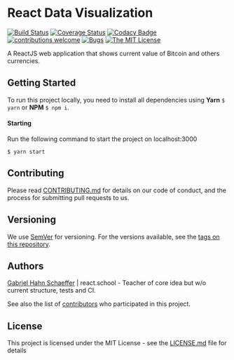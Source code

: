 # React Data Visualization

[![Build Status](https://travis-ci.org/gabriel-hahn/react-data-visualization.svg?branch=master)](https://travis-ci.org/gabriel-hahn/react-data-visualization) [![Coverage Status](https://coveralls.io/repos/github/gabriel-hahn/react-data-visualization/badge.svg?branch=master)](https://coveralls.io/github/gabriel-hahn/react-data-visualization?branch=master) [![Codacy Badge](https://api.codacy.com/project/badge/Grade/c8f81b6145594ddfb292c5d8cd44e46a)](https://www.codacy.com/app/gabriel_hahn/react-data-visualization?utm_source=github.com&amp;utm_medium=referral&amp;utm_content=gabriel-hahn/react-data-visualization&amp;utm_campaign=Badge_Grade) [![contributions welcome](https://img.shields.io/badge/contributions-welcome-brightgreen.svg?style=flat)](https://github.com/gabriel-hahn/react-data-visualization/pulls) [![Bugs](https://img.shields.io/github/issues/gabriel-hahn/react-data-visualization/bug.svg)](https://github.com/gabriel-hahn/react-data-visualization/issues?utf8=?&q=is%3Aissue+is%3Aopen+label%3Abug) [![The MIT License](https://img.shields.io/badge/license-MIT-blue.svg?style=flat-square)](http://opensource.org/licenses/MIT)

A ReactJS web application that shows current value of Bitcoin and others currencies.

## Getting Started

To run this project locally, you need to install all dependencies using <strong>Yarn</strong> ```$ yarn``` or <strong>NPM</strong> ```$ npm i```.

#### Starting 

Run the following command to start the project on localhost:3000

```
$ yarn start
```

## Contributing

Please read [CONTRIBUTING.md](https://gist.github.com/PurpleBooth/b24679402957c63ec426) for details on our code of conduct, and the process for submitting pull requests to us.

## Versioning

We use [SemVer](http://semver.org/) for versioning. For the versions available, see the [tags on this repository](https://github.com/gabriel-hahn/react-data-visualization/tags).

## Authors

[Gabriel Hahn Schaeffer](https://github.com/gabriel-hahn/) | react.school - Teacher of core idea but w/o current structure, tests and CI.

See also the list of [contributors](https://github.com/gabriel-hahn/react-data-visualization/contributors) who participated in this project.

## License

This project is licensed under the MIT License - see the [LICENSE.md](LICENSE) file for details
